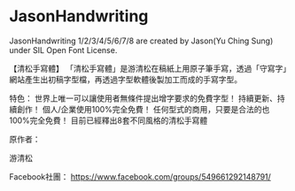 # JasonHandwriting
JasonHandwriting 1/2/3/4/5/6/7/8 are created by Jason(Yu Ching Sung) under SIL Open Font License.

【清松手寫體】
「清松手寫體」是游清松在稿紙上用原子筆手寫，透過「守寫字」網站產生出初稿字型檔，再透過字型軟體後製加工而成的手寫字型。

特色：
世界上唯一可以讓使用者無條件提出增字要求的免費字型！
持續更新、持續創作！
個人/企業使用100%完全免費！
任何型式的商用，只要是合法的也100%完全免費！
目前已經釋出8套不同風格的清松手寫體

原作者：

游清松

Facebook社團：
https://www.facebook.com/groups/549661292148791/

